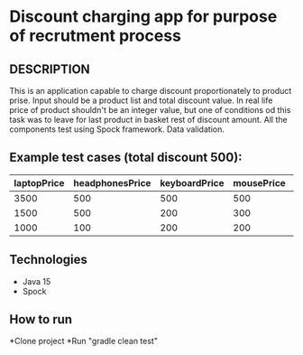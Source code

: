 Discount charging app for purpose of recrutment process
=======================================================


DESCRIPTION
-----------

This is an application capable to charge discount proportionately to product prise. Input should be a product list and total discount value.
In real life price of product shouldn't be an integer value, but one of conditions od this task was to leave for last product in basket rest of discount amount.
All the components test using Spock framework. Data validation.

Example test cases (total discount 500):
---------------------------------------
| laptopPrice | headphonesPrice | keyboardPrice | mousePrice | laptopDisc | headphonesDisc | keyboardDisc | mouseDisc |
|-------------|-----------------|---------------|------------|------------|----------------|--------------|-----------|
| 3500        | 500             | 500           | 500        | 350        | 50             | 50           | 50        |
| 1500        | 500             | 200           | 300        | 300        | 100            | 40           | 60        |
| 1000        | 100             | 200           | 200        | 333        | 33             | 66           | 68        |

Technologies
------------
- Java 15
- Spock

How to run
----------
*Clone project
*Run "gradle clean test"